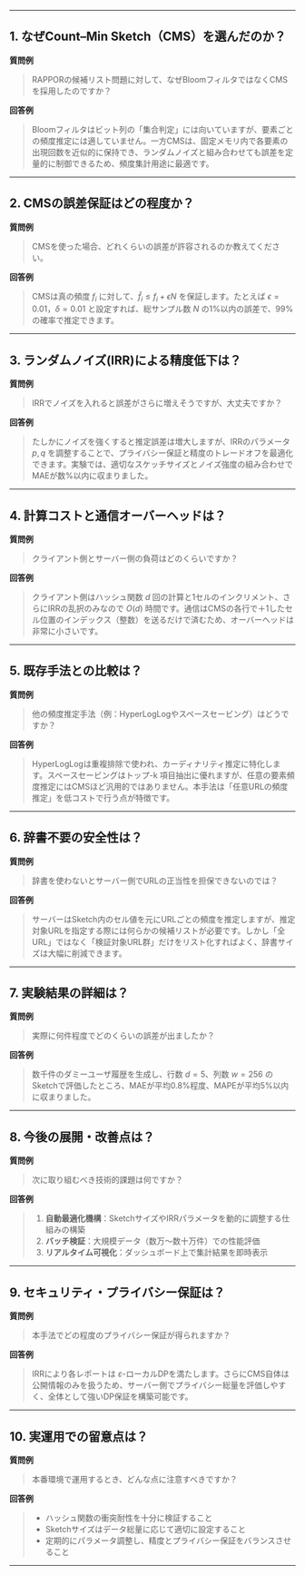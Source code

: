 
---

## 1. なぜCount–Min Sketch（CMS）を選んだのか？

**質問例**

> RAPPORの候補リスト問題に対して、なぜBloomフィルタではなくCMSを採用したのですか？

**回答例**

> Bloomフィルタはビット列の「集合判定」には向いていますが、要素ごとの頻度推定には適していません。一方CMSは、固定メモリ内で各要素の出現回数を近似的に保持でき、ランダムノイズと組み合わせても誤差を定量的に制御できるため、頻度集計用途に最適です。

---

## 2. CMSの誤差保証はどの程度か？

**質問例**

> CMSを使った場合、どれくらいの誤差が許容されるのか教えてください。

**回答例**

> CMSは真の頻度 $f_i$ に対して、$\hat f_i \le f_i + \epsilon N$ を保証します。たとえば $\epsilon=0.01$，$\delta=0.01$ と設定すれば、総サンプル数 $N$ の1%以内の誤差で、99%の確率で推定できます。

---

## 3. ランダムノイズ(IRR)による精度低下は？

**質問例**

> IRRでノイズを入れると誤差がさらに増えそうですが、大丈夫ですか？

**回答例**

> たしかにノイズを強くすると推定誤差は増大しますが、IRRのパラメータ $p, q$ を調整することで、プライバシー保証と精度のトレードオフを最適化できます。実験では、適切なスケッチサイズとノイズ強度の組み合わせでMAEが数%以内に収まりました。

---

## 4. 計算コストと通信オーバーヘッドは？

**質問例**

> クライアント側とサーバー側の負荷はどのくらいですか？

**回答例**

> クライアント側はハッシュ関数 $d$ 回の計算と1セルのインクリメント、さらにIRRの乱択のみなので $O(d)$ 時間です。通信はCMSの各行で＋1したセル位置のインデックス（整数）を送るだけで済むため、オーバーヘッドは非常に小さいです。

---

## 5. 既存手法との比較は？

**質問例**

> 他の頻度推定手法（例：HyperLogLogやスペースセービング）はどうですか？

**回答例**

> HyperLogLogは重複排除で使われ、カーディナリティ推定に特化します。スペースセービングはトップ-k 項目抽出に優れますが、任意の要素頻度推定にはCMSほど汎用的ではありません。本手法は「任意URLの頻度推定」を低コストで行う点が特徴です。

---

## 6. 辞書不要の安全性は？

**質問例**

> 辞書を使わないとサーバー側でURLの正当性を担保できないのでは？

**回答例**

> サーバーはSketch内のセル値を元にURLごとの頻度を推定しますが、推定対象URLを指定する際には何らかの候補リストが必要です。しかし「全URL」ではなく「検証対象URL群」だけをリスト化すればよく、辞書サイズは大幅に削減できます。

---

## 7. 実験結果の詳細は？

**質問例**

> 実際に何件程度でどのくらいの誤差が出ましたか？

**回答例**

> 数千件のダミーユーザ履歴を生成し、行数 $d=5$、列数 $w=256$ のSketchで評価したところ、MAEが平均0.8%程度、MAPEが平均5%以内に収まりました。

---

## 8. 今後の展開・改善点は？

**質問例**

> 次に取り組むべき技術的課題は何ですか？

**回答例**

> 1. **自動最適化機構**：SketchサイズやIRRパラメータを動的に調整する仕組みの構築
> 2. **バッチ検証**：大規模データ（数万～数十万件）での性能評価
> 3. **リアルタイム可視化**：ダッシュボード上で集計結果を即時表示

---

## 9. セキュリティ・プライバシー保証は？

**質問例**

> 本手法でどの程度のプライバシー保証が得られますか？

**回答例**

> IRRにより各レポートは $\varepsilon$-ローカルDPを満たします。さらにCMS自体は公開情報のみを扱うため、サーバー側でプライバシー総量を評価しやすく、全体として強いDP保証を構築可能です。

---

## 10. 実運用での留意点は？

**質問例**

> 本番環境で運用するとき、どんな点に注意すべきですか？

**回答例**

> * ハッシュ関数の衝突耐性を十分に検証すること
> * Sketchサイズはデータ総量に応じて適切に設定すること
> * 定期的にパラメータ調整し、精度とプライバシー保証をバランスさせること

---

